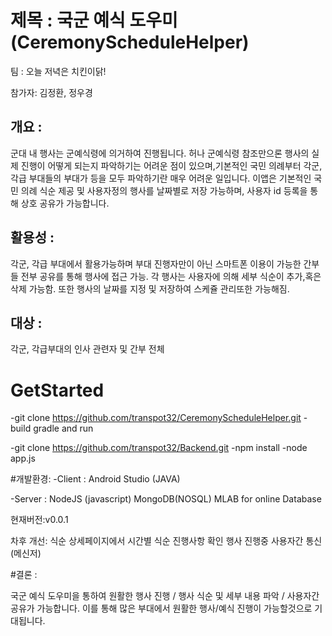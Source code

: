 # 제목 :  국군 예식 도우미(CeremonyScheduleHelper)

팀 :   오늘 저녁은 치킨이닭! 

참가자:  김정환, 정우경

## 개요 :

군대 내 행사는 군예식령에 의거하여 진행됩니다. 허나 군예식령 참조만으론 행사의 실제 진행이 어떻게 되는지 파악하기는 어려운 점이 있으며,기본적인 국민 의례부터 각군,각급 부대들의 부대가 등을 모두 파악하기란 매우 어려운 일입니다. 이앱은 기본적인 국민 의례 식순 제공 및 사용자정의 행사를 날짜별로 저장 가능하며, 사용자 id 등록을 통해 상호 공유가 가능합니다.

## 활용성 :

각군, 각급 부대에서 활용가능하며 부대 진행자만이 아닌 스마트폰 이용이 가능한 간부들 전부 공유를 통해 행사에 접근 가능. 각 행사는 사용자에 의해 세부 식순이 추가,혹은 삭제 가능함. 또한 행사의 날짜를 지정 및 저장하여 스케쥴 관리또한 가능해짐.

## 대상 :

각군, 각급부대의 인사 관련자 및 간부 전체

# GetStarted
-git clone https://github.com/transpot32/CeremonyScheduleHelper.git
-build gradle and run

-git clone https://github.com/transpot32/Backend.git
-npm install
-node app.js

#개발환경:
-Client : Android Studio (JAVA)

-Server : NodeJS (javascript)
          MongoDB(NOSQL)
          MLAB for online Database
    
    
현재버전:v0.0.1

차후 개선:
식순 상세페이지에서 시간별 식순 진행사항 확인
행사 진행중 사용자간 통신(메신저)




#결론 :

국군 예식 도우미을 통하여 원활한 행사 진행 / 행사 식순 및 세부 내용 파악 / 사용자간 공유가 가능합니다. 이를 통해 많은 부대에서 원활한 행사/예식 진행이 가능할것으로 기대됩니다.
